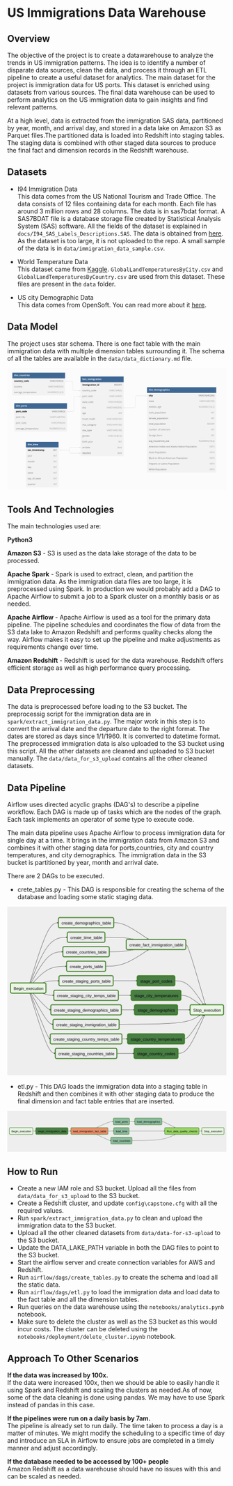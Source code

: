 # US Immigrations Data Warehouse

## Overview

The objective of the project is to create a datawarehouse to analyze the trends in US immigration patterns. The idea is to identify a number of disparate data sources, clean the data, and process it through an ETL pipeline to create a useful dataset for analytics. The main dataset for the project is immigration data for US ports. This dataset is enriched using datasets from various sources.  The final data warehouse can be used to perform analytics on the US immigration data to gain insights and find relevant patterns. 

At a high level, data is extracted from the immigration SAS data, partitioned by year, month, and arrival day, and stored in a data lake on Amazon S3 as Parquet files.The partitioned data is loaded into Redshift into staging tables. The staging data is combined with other staged data sources to produce the final fact and dimension records in the Redshift warehouse.

## Datasets

* I94 Immigration Data  
This data comes from the US National Tourism and Trade Office. The data consists of 12 files containing data for each month. Each file has around 3 million rows and 28 columns. The data is in sas7bdat format. A SAS7BDAT file is a database storage file created by Statistical Analysis System (SAS) software. All the fields of the dataset is explained in `docs/I94_SAS_Labels_Descriptions.SAS`. The data is obtained from [here](https://www.trade.gov/national-travel-and-tourism-office). As the dataset is too large, it is not uploaded to the repo. A small sample of the data is in `data/immigration_data_sample.csv`. 

* World Temperature Data  
This dataset came from [Kaggle](https://www.kaggle.com/datasets/berkeleyearth/climate-change-earth-surface-temperature-data). `GlobalLandTemperaturesByCity.csv` and `GlobalLandTemperaturesByCountry.csv` are used from this dataset. These files are present in the `data` folder.

* US city Demographic Data  
This data comes from OpenSoft. You can read more about it [here](https://public.opendatasoft.com/explore/dataset/us-cities-demographics/export/). 


## Data Model

The project uses star schema. There is one fact table with the main immigration data with multiple dimension tables surrounding it. The schema of all the tables are available in the `data/data_dictionary.md` file.

![Data model](/docs/images/data_model.png)


## Tools And Technologies

The main technologies used are:

**Python3**  

**Amazon S3** - S3  is used as the data lake storage of the data to be processed.  

**Apache Spark** - Spark is used to extract, clean, and partition the immigration data. As the immigration data files are too large, it is preprocessed using Spark. In production we would probably add a DAG to Apache Airflow to submit a job to a Spark cluster on a monthly basis or as needed.  

**Apache Airflow** - Apache Airflow is used as a tool for the primary data pipeline. The pipeline schedules and coordinates the flow of data from the S3 data lake to Amazon Redshift and performs quality checks along the way. Airflow makes it easy to set up the pipeline and make adjustments as requirements change over time.  

**Amazon Redshift** - Redshift is used for the data warehouse. Redshift offers efficient storage as well as high performance query processing.  

## Data Preprocessing
The data is preprocessed before loading to the S3 bucket.  The preprocessig script for the immigration data are in `spark/extract_immigration_data.py`. The major work in this step is to convert the arrival date and the departure date to the right format. The dates are stored as days since 1/1/1960. It is converted to datetime format. The preprocessed immigration data is also uploaded to the S3 bucket using this script. All the other datasets are cleaned and uploaded to S3 bucket manually. The `data/data_for_s3_upload` contains all the other cleaned datasets. 

## Data Pipeline

Airflow uses directed acyclic graphs (DAG's) to describe a pipeline workflow. Each DAG is made up of tasks which are the nodes of the graph. Each task implements an operator of some type to execute code.

The main data pipeline uses Apache Airflow to process immigration data for single day at a time. It brings in the immigration data from Amazon S3 and combines it with other staging data for ports,countries, city and country temperatures, and city demographics. The immigration data in the S3 bucket is partitioned by year, month and arrival date.

There are 2 DAGs to be executed.


* crete_tables.py - This DAG is responsible for creating the schema of the database and loading some static staging data.

![create_table Graph view](/docs/images/create_tables.png)


* etl.py -  This DAG loads the immigration data into a staging table in Redshift and then combines it with other staging data to produce the final dimension and fact table entries that are inserted.

![etl DAG Graph view](/docs/images/etl_dag_graph.png)

## How to Run

* Create a new IAM role and S3 bucket. Upload all the files from `data/data_for_s3_upload` to the S3 bucket.
* Create a Redshift cluster, and update `config\capstone.cfg` with all the required values.
* Run `spark/extract_immigration_data.py` to clean and upload the immigration data to the S3 bucket.
* Upload all the other cleaned datasets from `data/data-for-s3-upload` to the S3 bucket.
* Update the DATA_LAKE_PATH variable in both the DAG files to point to the S3 bucket.
* Start the airflow server and create connection variables for AWS and Redshift.
* Run `airflow/dags/create_tables.py` to create the schema and load all the static data.
* Run `airflow/dags/etl.py` to load the immigration data and load data to the fact table and all the dimension tables.
* Run queries on the data warehouse using the `notebooks/analytics.pynb` notebook.
* Make sure to delete the cluster as well as the S3 bucket as this would incur costs. The cluster can be deleted using the `notebooks/deployment/delete_cluster.ipynb` notebook.

## Approach To Other Scenarios

**If the data was increased by 100x.**  
 If the data were increased 100x, then we should be able to easily handle it using Spark and Redshift and scaling the clusters as needed.As of now, some of the data cleaning is done using pandas. We may have to use Spark instead of pandas in this case. 
 
**If the pipelines were run on a daily basis by 7am.**  
The pipeline is already set to run daily. The time taken to process a day is a matter of minutes. We might modify the scheduling to a specific time of day and introduce an SLA in Airflow to ensure jobs are completed in a timely manner and adjust accordingly.

**If the database needed to be accessed by 100+ people**  
Amazon Redshift as a data warehouse should have no issues with this and can be scaled as needed.
